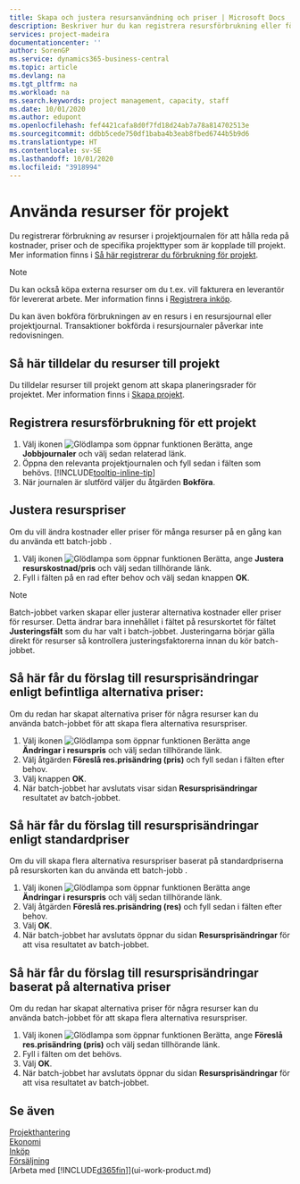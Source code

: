 ```yaml
---
title: Skapa och justera resursanvändning och priser | Microsoft Docs
description: Beskriver hur du kan registrera resursförbrukning eller förbrukning för ett projekt för att hålla reda på och hantera kostnader, priser och arbetstyper.
services: project-madeira
documentationcenter: ''
author: SorenGP
ms.service: dynamics365-business-central
ms.topic: article
ms.devlang: na
ms.tgt_pltfrm: na
ms.workload: na
ms.search.keywords: project management, capacity, staff
ms.date: 10/01/2020
ms.author: edupont
ms.openlocfilehash: fef4421cafa8d0f7fd18d24ab7a78a814702513e
ms.sourcegitcommit: ddbb5cede750df1baba4b3eab8fbed6744b5b9d6
ms.translationtype: HT
ms.contentlocale: sv-SE
ms.lasthandoff: 10/01/2020
ms.locfileid: "3918994"
---
```

# <a name="use-resources-for-jobs"></a>Använda resurser för projekt
Du registrerar förbrukning av resurser i projektjournalen för att hålla reda på kostnader, priser och de specifika projekttyper som är kopplade till projekt. Mer information finns i [Så här registrerar du förbrukning för projekt](projects-how-record-job-usage.md).

> [!NOTE]
> Du kan också köpa externa resurser om du t.ex. vill fakturera en leverantör för levererat arbete. Mer information finns i [Registrera inköp](purchasing-how-record-purchases.md).

Du kan även bokföra förbrukningen av en resurs i en resursjournal eller projektjournal. Transaktioner bokförda i resursjournaler påverkar inte redovisningen.

## <a name="to-assign-resources-to-jobs"></a>Så här tilldelar du resurser till projekt
Du tilldelar resurser till projekt genom att skapa planeringsrader för projektet. Mer information finns i [Skapa projekt](projects-how-create-jobs.md).

## <a name="to-record-resource-usage-for-a-job"></a>Registrera resursförbrukning för ett projekt
1. Välj ikonen ![Glödlampa som öppnar funktionen Berätta](media/ui-search/search_small.png "Berätta vad du vill göra"), ange **Jobbjournaler** och välj sedan relaterad länk.
2. Öppna den relevanta projektjournalen och fyll sedan i fälten som behövs. [!INCLUDE[tooltip-inline-tip](includes/tooltip-inline-tip_md.md)]
3. När journalen är slutförd väljer du åtgärden **Bokföra**.

## <a name="to-adjust-resource-prices"></a>Justera resurspriser
Om du vill ändra kostnader eller priser för många resurser på en gång kan du använda ett batch-jobb .  

1. Välj ikonen ![Glödlampa som öppnar funktionen Berätta](media/ui-search/search_small.png "Berätta vad du vill göra"), ange **Justera resurskostnad/pris** och välj sedan tillhörande länk.
2. Fyll i fälten på en rad efter behov och välj sedan knappen **OK**.

> [!NOTE]  
>   Batch-jobbet varken skapar eller justerar alternativa kostnader eller priser för resurser. Detta ändrar bara innehållet i fältet på resurskortet för fältet **Justeringsfält** som du har valt i batch-jobbet. Justeringarna börjar gälla direkt för resurser så kontrollera justeringsfaktorerna innan du kör batch-jobbet.

## <a name="to-get-resource-price-change-suggestions-based-on-existing-alternate-prices"></a>Så här får du förslag till resursprisändringar enligt befintliga alternativa priser:
Om du redan har skapat alternativa priser för några resurser kan du använda batch-jobbet för att skapa flera alternativa resurspriser.

1. Välj ikonen ![Glödlampa som öppnar funktionen Berätta](media/ui-search/search_small.png "Berätta vad du vill göra") ange **Ändringar i resurspris** och välj sedan tillhörande länk.
2. Välj åtgärden **Föreslå res.prisändring (pris)** och fyll sedan i fälten efter behov.
3. Välj knappen **OK**.  
4. När batch-jobbet har avslutats visar sidan **Resursprisändringar** resultatet av batch-jobbet.

## <a name="to-get-resource-price-change-suggestions-based-on-standard-prices"></a>Så här får du förslag till resursprisändringar enligt standardpriser
Om du vill skapa flera alternativa resurspriser baserat på standardpriserna på resurskorten kan du använda ett batch-jobb .  

1. Välj ikonen ![Glödlampa som öppnar funktionen Berätta](media/ui-search/search_small.png "Berätta vad du vill göra") ange **Ändringar i resurspris** och välj sedan tillhörande länk.
2. Välj åtgärden **Föreslå res.prisändring (res)** och fyll sedan i fälten efter behov.  
3. Välj **OK**.  
4. När batch-jobbet har avslutats öppnar du sidan **Resursprisändringar** för att visa resultatet av batch-jobbet.

## <a name="to-get-resource-price-change-suggestions-based-on-alternate-prices"></a>Så här får du förslag till resursprisändringar baserat på alternativa priser
Om du redan har skapat alternativa priser för några resurser kan du använda batch-jobbet för att skapa flera alternativa resurspriser.

1. Välj ikonen ![Glödlampa som öppnar funktionen Berätta](media/ui-search/search_small.png "Berätta vad du vill göra"), ange **Föreslå res.prisändring (pris)** och välj sedan tillhörande länk.  
2. Fyll i fälten om det behövs.
3. Välj **OK**.  
4. När batch-jobbet har avslutats öppnar du sidan **Resursprisändringar** för att visa resultatet av batch-jobbet.

## <a name="see-also"></a>Se även
[Projekthantering](projects-manage-projects.md)  
[Ekonomi](finance.md)  
[Inköp](purchasing-manage-purchasing.md)         
[Försäljning](sales-manage-sales.md)     
[Arbeta med [!INCLUDE[d365fin](includes/d365fin_md.md)]](ui-work-product.md)  
